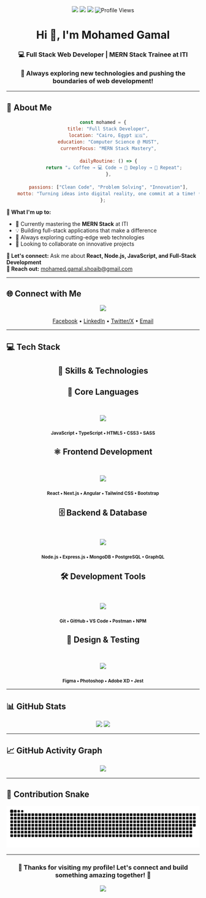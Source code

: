 <p align="center">
  <img src="https://img.shields.io/badge/Egypt-🇪🇬-green" />
  <img src="https://img.shields.io/badge/Focus-Full%20Stack%20Development-blue" />
  <img src="https://img.shields.io/badge/Lives-Cairo,%20Egypt-success" />
  <img src="https://komarev.com/ghpvc/?username=mo0hamed-shoaib&label=Profile%20views&color=a855f7&style=flat" alt="Profile Views" />
</p>

<h1 align="center">Hi 👋, I'm Mohamed Gamal</h1>

<h3 align="center">💻 Full Stack Web Developer | MERN Stack Trainee at ITI</h3>

<div align="center">

### 🌟 Always exploring new technologies and pushing the boundaries of web development!

</div>

---

## 💫 About Me

<div align="center">

```javascript
const mohamed = {
    title: "Full Stack Developer",
    location: "Cairo, Egypt 🇪🇬",
    education: "Computer Science @ MUST",
    currentFocus: "MERN Stack Mastery",
    
    dailyRoutine: () => {
        return "☕ Coffee → 💻 Code → 🚀 Deploy → 🔄 Repeat";
    },
    
    passions: ["Clean Code", "Problem Solving", "Innovation"],
    motto: "Turning ideas into digital reality, one commit at a time! ✨"
};
```

</div>

**🚀 What I'm up to:**
- 🌱 Currently mastering the **MERN Stack** at ITI
- 💡 Building full-stack applications that make a difference  
- 🎯 Always exploring cutting-edge web technologies
- 🤝 Looking to collaborate on innovative projects

**💬 Let's connect:** Ask me about **React, Node.js, JavaScript, and Full-Stack Development**  
**📧 Reach out:** [mohamed.gamal.shoaib@gmail.com](mailto:mohamed.gamal.shoaib@gmail.com)

---

## 🌐 Connect with Me
<p align="center">
  <a href="https://go-skill-icons.vercel.app/">
    <img src="https://go-skill-icons.vercel.app/api/icons?i=facebook,linkedin,twitter,gmail&theme=dark&titles=true" />
  </a>
</p>

<p align="center">
  <a href="https://facebook.com/mohamed.jamal84" target="_blank">Facebook</a> •
  <a href="https://linkedin.com/in/mohamed-g-shoaib" target="_blank">LinkedIn</a> •
  <a href="https://x.com/mo0hamed_gamal" target="_blank">Twitter/X</a> •
  <a href="mailto:mohamed.gamal.shoaib@gmail.com" target="_blank">Email</a>
</p>

---

## 💻 Tech Stack

<div align="center">

## 🚀 Skills & Technologies

</div>

<div align="center">

## 🧠 Core Languages

</div>
<br>
<p align="center">
  <a href="https://go-skill-icons.vercel.app/">
    <img src="https://go-skill-icons.vercel.app/api/icons?i=js,ts,html,css,sass&theme=dark&perline=5&titles=true" />
  </a>
</p>
<p align="center">
  <sub><strong>JavaScript • TypeScript • HTML5 • CSS3 • SASS</strong></sub>
</p>

<div align="center">

## ⚛️ Frontend Development

</div>
<br>
<p align="center">
  <a href="https://go-skill-icons.vercel.app/">
    <img src="https://go-skill-icons.vercel.app/api/icons?i=react,nextjs,angular,tailwind,bootstrap&theme=dark&perline=5&titles=true" />
  </a>
</p>
<p align="center">
  <sub><strong>React • Next.js • Angular • Tailwind CSS • Bootstrap</strong></sub>
</p>

<div align="center">

## 🗄️ Backend & Database

</div>
<br>
<p align="center">
  <a href="https://go-skill-icons.vercel.app/">
    <img src="https://go-skill-icons.vercel.app/api/icons?i=nodejs,express,mongodb,postgresql,graphql&theme=dark&perline=5&titles=true" />
  </a>
</p>
<p align="center">
  <sub><strong>Node.js • Express.js • MongoDB • PostgreSQL • GraphQL</strong></sub>
</p>

<div align="center">

## 🛠️ Development Tools

</div>
<br>
<p align="center">
  <a href="https://go-skill-icons.vercel.app/">
    <img src="https://go-skill-icons.vercel.app/api/icons?i=git,github,vscode,postman,npm&theme=dark&perline=5&titles=true" />
  </a>
</p>
<p align="center">
  <sub><strong>Git • GitHub • VS Code • Postman • NPM</strong></sub>
</p>

<div align="center">

## 🎨 Design & Testing

</div>
<br>
<p align="center">
  <a href="https://go-skill-icons.vercel.app/">
    <img src="https://go-skill-icons.vercel.app/api/icons?i=figma,ps,xd,jest&theme=dark&perline=4&titles=true" />
  </a>
</p>
<p align="center">
  <sub><strong>Figma • Photoshop • Adobe XD • Jest</strong></sub>
</p>

---

## 📊 GitHub Stats
<div align="center">
  <img src="https://github-readme-stats.vercel.app/api/top-langs/?username=mo0hamed-shoaib&theme=radical&hide_border=true&include_all_commits=true&count_private=true&layout=compact" height="150" />
  <img src="https://nirzak-streak-stats.vercel.app/?user=mo0hamed-shoaib&theme=radical&hide_border=true" height="150"/>
</div>

---

## 📈 GitHub Activity Graph
<p align="center">
  <img src="https://github-readme-activity-graph.vercel.app/graph?username=mo0hamed-shoaib&bg_color=0d1117&color=fe428e&line=a855f7&point=ffffff&area=true&hide_border=true&area_color=fe428e&custom_title=Mohamed's%20Contribution%20Graph&height=300&days=30" />
</p>

---

## 🐍 Contribution Snake
<p align="center">
  <img src="https://raw.githubusercontent.com/mo0hamed-shoaib/mo0hamed-shoaib/output/github-contribution-grid-snake-radical-alt.svg" alt="Snake animation" />
</p>

---

<div align="center">
  <h3>💖 Thanks for visiting my profile! Let's connect and build something amazing together! 🚀</h3>
  
  <img src="https://capsule-render.vercel.app/api?type=waving&color=gradient&customColorList=6,11,20&height=120&section=footer&text=Happy%20Coding!&fontSize=30&fontColor=fff&animation=twinkling" />
</div>
